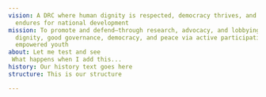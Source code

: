 ```yaml
---
vision: A DRC where human dignity is respected, democracy thrives, and peace
  endures for national development
mission: To promote and defend—through research, advocacy, and lobbying—human
  dignity, good governance, democracy, and peace via active participation of
  empowered youth
about: Let me test and see
 What happens when I add this...
history: Our history text goes here
structure: This is our structure

---
```

